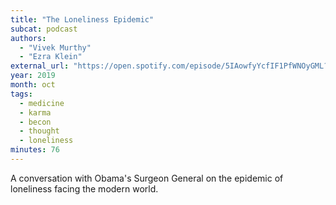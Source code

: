 ```yaml
---
title: "The Loneliness Epidemic"
subcat: podcast
authors:
  - "Vivek Murthy"
  - "Ezra Klein"
external_url: "https://open.spotify.com/episode/5IAowfyYcfIF1PfWNOyGML?si=hjFoPeuhTHiqIE8XNREt7A"
year: 2019
month: oct
tags:
  - medicine
  - karma
  - becon
  - thought
  - loneliness
minutes: 76
---
```


A conversation with Obama's Surgeon General on the epidemic of loneliness facing the modern world.

